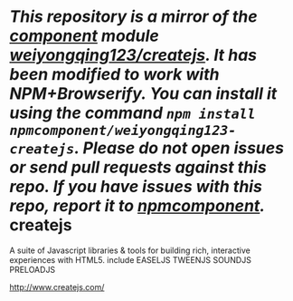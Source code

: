 *This repository is a mirror of the [component](http://component.io) module [weiyongqing123/createjs](http://github.com/weiyongqing123/createjs). It has been modified to work with NPM+Browserify. You can install it using the command `npm install npmcomponent/weiyongqing123-createjs`. Please do not open issues or send pull requests against this repo. If you have issues with this repo, report it to [npmcomponent](https://github.com/airportyh/npmcomponent).*
createjs
==================

A suite of Javascript libraries &amp; tools for building rich, interactive experiences with HTML5.
include EASELJS TWEENJS SOUNDJS PRELOADJS

http://www.createjs.com/
